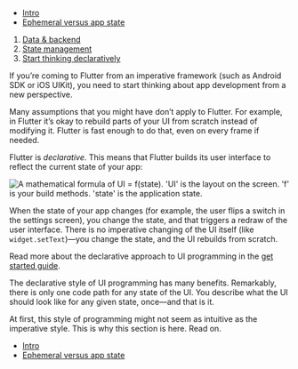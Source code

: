 -   [Intro](https://docs.flutter.dev/development/data-and-backend/state-mgmt)
-   [Ephemeral versus app state](https://docs.flutter.dev/development/data-and-backend/state-mgmt/ephemeral-vs-app)

1.  [Data & backend](https://docs.flutter.dev/data-and-backend)
2.  [State management](https://docs.flutter.dev/data-and-backend/state-mgmt)
3.  [Start thinking declaratively](https://docs.flutter.dev/data-and-backend/state-mgmt/declarative)

If you’re coming to Flutter from an imperative framework (such as Android SDK or iOS UIKit), you need to start thinking about app development from a new perspective.

Many assumptions that you might have don’t apply to Flutter. For example, in Flutter it’s okay to rebuild parts of your UI from scratch instead of modifying it. Flutter is fast enough to do that, even on every frame if needed.

Flutter is _declarative_. This means that Flutter builds its user interface to reflect the current state of your app:

![A mathematical formula of UI = f(state). 'UI' is the layout on the screen. 'f' is your build methods. 'state' is the application state.](https://docs.flutter.dev/assets/images/docs/development/data-and-backend/state-mgmt/ui-equals-function-of-state.png)

When the state of your app changes (for example, the user flips a switch in the settings screen), you change the state, and that triggers a redraw of the user interface. There is no imperative changing of the UI itself (like `widget.setText`)—you change the state, and the UI rebuilds from scratch.

Read more about the declarative approach to UI programming in the [get started guide](https://docs.flutter.dev/get-started/flutter-for/declarative).

The declarative style of UI programming has many benefits. Remarkably, there is only one code path for any state of the UI. You describe what the UI should look like for any given state, once—and that is it.

At first, this style of programming might not seem as intuitive as the imperative style. This is why this section is here. Read on.

-   [Intro](https://docs.flutter.dev/development/data-and-backend/state-mgmt)
-   [Ephemeral versus app state](https://docs.flutter.dev/development/data-and-backend/state-mgmt/ephemeral-vs-app)